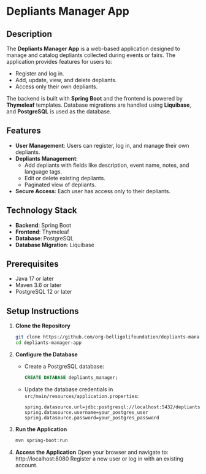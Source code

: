 # Depliants Manager App

## Description

The **Depliants Manager App** is a web-based application designed to manage and catalog depliants collected during
events or fairs. The application provides features for users to:

- Register and log in.
- Add, update, view, and delete depliants.
- Access only their own depliants.

The backend is built with **Spring Boot** and the frontend is powered by **Thymeleaf** templates. Database migrations
are handled using **Liquibase**, and **PostgreSQL** is used as the database.

## Features

- **User Management**: Users can register, log in, and manage their own depliants.
- **Depliants Management**:
    - Add depliants with fields like description, event name, notes, and language tags.
    - Edit or delete existing depliants.
    - Paginated view of depliants.
- **Secure Access**: Each user has access only to their depliants.

## Technology Stack

- **Backend**: Spring Boot
- **Frontend**: Thymeleaf
- **Database**: PostgreSQL
- **Database Migration**: Liquibase

## Prerequisites

- Java 17 or later
- Maven 3.6 or later
- PostgreSQL 12 or later

## Setup Instructions

1. **Clone the Repository**
   ```bash
   git clone https://github.com/org-belligolifoundation/depliants-manager-app.git
   cd depliants-manager-app
   ```

2. **Configure the Database**

    - Create a PostgreSQL database:
      ```sql
      CREATE DATABASE depliants_manager;
      ```

    - Update the database credentials in ```src/main/resources/application.properties```:
       ```properties
       spring.datasource.url=jdbc:postgresql://localhost:5432/depliants_manager
       spring.datasource.username=your_postgres_user
       spring.datasource.password=your_postgres_password
       ```

3. **Run the Application**
   ```bash
   mvn spring-boot:run
   ```
4. **Access the Application**
   Open your browser and navigate to: http://localhost:8080
   Register a new user or log in with an existing account.